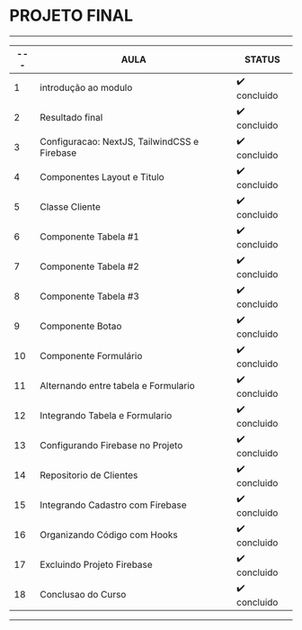 # PROJETO FINAL
---

| --- | AULA | STATUS |
| --- | --- | --- |
| 1 | introdução ao modulo | :heavy_check_mark: concluido |
| 2 | Resultado final | :heavy_check_mark: concluido |
| 3 | Configuracao: NextJS, TailwindCSS e Firebase | :heavy_check_mark: concluido |
| 4 | Componentes Layout e Titulo | :heavy_check_mark: concluido |
| 5 | Classe Cliente | :heavy_check_mark: concluido |
| 6 | Componente Tabela #1 | :heavy_check_mark: concluido |
| 7 | Componente Tabela #2 | :heavy_check_mark: concluido |
| 8 | Componente Tabela #3 | :heavy_check_mark: concluido |
| 9 | Componente Botao | :heavy_check_mark: concluido |
| 10 | Componente Formulário | :heavy_check_mark: concluido |
| 11 | Alternando entre tabela e Formulario | :heavy_check_mark: concluido |
| 12 | Integrando Tabela e Formulario | :heavy_check_mark: concluido |
| 13 | Configurando Firebase no Projeto | :heavy_check_mark: concluido |
| 14 | Repositorio de Clientes | :heavy_check_mark: concluido |
| 15 | Integrando Cadastro com Firebase | :heavy_check_mark: concluido |
| 16 | Organizando Código com Hooks | :heavy_check_mark: concluido |
| 17 | Excluindo Projeto Firebase | :heavy_check_mark: concluido |
| 18 | Conclusao do Curso | :heavy_check_mark: concluido |

---

